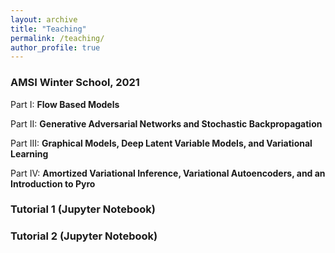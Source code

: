 ```yaml
---
layout: archive
title: "Teaching"
permalink: /teaching/
author_profile: true
---
```


### AMSI Winter School, 2021

Part I: **Flow Based Models** 

Part II: **Generative Adversarial Networks and Stochastic Backpropagation**

Part III: **Graphical Models,  Deep Latent Variable Models, and Variational Learning**

Part IV: **Amortized Variational Inference, Variational Autoencoders, and an Introduction to Pyro**

### Tutorial 1 (Jupyter Notebook)

### Tutorial 2 (Jupyter Notebook)